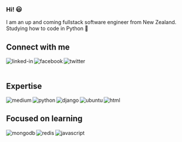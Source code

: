 ### Hi! 😃
I am an up and coming fullstack software engineer from New Zealand. Studying how to code in Python 🐍
<br>
## Connect with me

[<img align="left" alt="linked-in" src="https://img.shields.io/badge/linkedin-%230077B5.svg?&style=for-the-badge&logo=linkedin&logoColor=white" />](https://www.linkedin.com/in/lucas-campbell-659b21170/)[<img align="left" alt="facebook" src="https://img.shields.io/badge/facebook-%231877F2.svg?&style=for-the-badge&logo=facebook&logoColor=white" />](https://www.facebook.com/profile.php?id=100000078266035)[<img align="left" alt="twitter" src="https://img.shields.io/badge/twitter-%231DA1F2.svg?&style=for-the-badge&logo=twitter&logoColor=white" />](https://twitter.com/Luca5Campbell)<br>
<br>
## Expertise

<img align="left" alt="medium" src="https://img.shields.io/badge/postgres-%23316192.svg?&style=for-the-badge&logo=postgresql&logoColor=white" /><img align="left" alt="python" src="https://img.shields.io/badge/Python-14354C?style=for-the-badge&logo=python&logoColor=white" /><img align="left" alt="django" src="https://img.shields.io/badge/Django-092E20?style=for-the-badge&logo=django&logoColor=white" /><img align="left" alt="ubuntu" src="https://img.shields.io/badge/Ubuntu-E95420?style=for-the-badge&logo=ubuntu&logoColor=white" /><img align="left" alt="html" src="https://img.shields.io/badge/HTML5-E34F26?style=for-the-badge&logo=html5&logoColor=white" />
<br>
## Focused on learning

<img align="left" alt="mongodb" src="https://img.shields.io/badge/MongoDB-4EA94B?style=for-the-badge&logo=mongodb&logoColor=white" /><img align="left" alt="redis" src="https://img.shields.io/badge/redis-%23DD0031.svg?&style=for-the-badge&logo=redis&logoColor=white" /><img align="left" alt="javascript" src="https://img.shields.io/badge/JavaScript-323330?style=for-the-badge&logo=javascript&logoColor=F7DF1E" />
